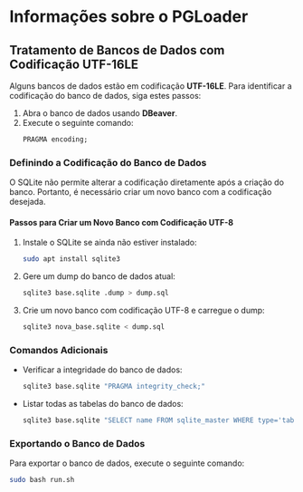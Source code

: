 # Informações sobre o PGLoader

## Tratamento de Bancos de Dados com Codificação UTF-16LE

Alguns bancos de dados estão em codificação **UTF-16LE**. Para identificar a codificação do banco de dados, siga estes passos:

1. Abra o banco de dados usando **DBeaver**.
2. Execute o seguinte comando:
   ```sql
   PRAGMA encoding;
   ```

### Definindo a Codificação do Banco de Dados

O SQLite não permite alterar a codificação diretamente após a criação do banco. Portanto, é necessário criar um novo banco com a codificação desejada.

#### Passos para Criar um Novo Banco com Codificação UTF-8

1. Instale o SQLite se ainda não estiver instalado:
   ```bash
   sudo apt install sqlite3
   ```
2. Gere um dump do banco de dados atual:
   ```bash
   sqlite3 base.sqlite .dump > dump.sql
   ```
3. Crie um novo banco com codificação UTF-8 e carregue o dump:
   ```bash
   sqlite3 nova_base.sqlite < dump.sql
   ```

### Comandos Adicionais

- Verificar a integridade do banco de dados:
  ```bash
  sqlite3 base.sqlite "PRAGMA integrity_check;"
  ```
- Listar todas as tabelas do banco de dados:
  ```bash
  sqlite3 base.sqlite "SELECT name FROM sqlite_master WHERE type='table';"
  ```

### Exportando o Banco de Dados

Para exportar o banco de dados, execute o seguinte comando:
```bash
sudo bash run.sh
```

